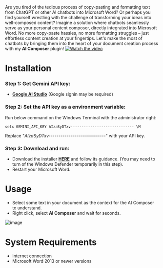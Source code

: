 Are you tired of the tedious process of copy-pasting and formatting text from ChatGPT or other AI chatbots into Microsoft Word? Or perhaps you find yourself wrestling with the challenge of transforming your ideas into well-composed content?
Imagine a solution where chatbots seamlessly serve as your personal content composer, directly integrated into Microsoft Word. No more copy-paste hassles, no more formatting struggles – just effortless content creation at your fingertips. Let's make the most of chatbots by bringing them into the heart of your document creation process with my **AI Composer** plugin!
[![Watch the video](https://i.imgur.com/XC1m377.jpeg)](https://www.youtube.com/embed/aIx7fgM77Hw)
# Installation

### Step 1: Get Gemini API key:
- [**Google AI Studio**](https://aistudio.google.com/app/apikey) (Google signin may be required)
### Step 2: Set the API key as a environment variable:
Run below command on the Windows Terminal with the administrator right:
```console
setx GEMINI_API_KEY AIzaSyDTxv----------------------------- \M
```
Replace "*AIzaSyDTxv-----------------------------*" with your API key.

### Step 3: Download and run:
- Download the installer [**HERE**](https://github.com/phanxuanquang/AI-Composer/releases/download/1.0.0/setup.exe) and follow its guidance.
(You may need to turn of the Windows Defender temporarily in this step).
- Restart your Microsoft Word.

# Usage
- Select some text in your document as the context for the AI Composer to understand.
- Right click, select **AI Composer** and wait for seconds.

![image](https://i.imgur.com/rQX0MAq.png)

# System Requirements
- Internet connection
- Microsoft Word 2013 or newer versions
